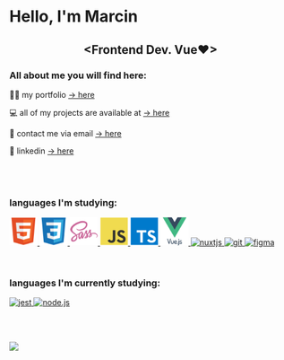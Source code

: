 <h1 align="left">Hello, I'm Marcin</h1>
<h2 align="center">&lt;Frontend Dev. Vue❤&gt;</h3>
<h3 align="left">All about me you will find here:</h2>

🙋‍♂️ my portfolio <a href="https://marcinbergerdev.netlify.app" target="blank"> → here</a>

💻 all of my projects are available at <a href="https://marcinbergerdev.netlify.app/#/projects" target="blank"> → here</a>

📩 contact me via email <a href="https://marcinbergerdev.netlify.app/#/contact" target="blank"> → here</a>

📩 linkedin <a href="https://www.linkedin.com/in/marcin-berger-11bb03261" target="blank"> → here</a>
<br/>
<br/>
<br/>
<br/>
<h3 align="left">languages I'm studying:</h3>
<p align="left"> 
  
  <a href="https://www.w3.org/html/" target="_blank" rel="noreferrer"> 
    <img src="https://raw.githubusercontent.com/devicons/devicon/master/icons/html5/html5-original.svg" alt="html5" width="50" height="50"/>
  </a>
  
  <a href="https://www.w3schools.com/css/" target="_blank" rel="noreferrer">
    <img src="https://raw.githubusercontent.com/devicons/devicon/master/icons/css3/css3-original.svg" alt="css3" width="50" height="50"/> 
  </a>
  
  <a href="https://sass-lang.com" target="_blank" rel="noreferrer">
    <img src="https://raw.githubusercontent.com/devicons/devicon/master/icons/sass/sass-original.svg" alt="sass" width="50" height="50"/>
  </a>
  
  <a href="https://developer.mozilla.org/en-US/docs/Web/JavaScript" target="_blank" rel="noreferrer">
    <img src="https://raw.githubusercontent.com/devicons/devicon/master/icons/javascript/javascript-original.svg" alt="javascript" width="50" height="50"/>
  </a>

  <a href="https://www.typescriptlang.org/" target="_blank" rel="noreferrer">
    <img src="https://raw.githubusercontent.com/devicons/devicon/master/icons/typescript/typescript-original.svg" alt="typescript" width="50" height="50"/>
  </a>
  
  <a href="https://vuejs.org/" target="_blank" rel="noreferrer">
    <img src="https://raw.githubusercontent.com/devicons/devicon/master/icons/vuejs/vuejs-original-wordmark.svg" alt="vuejs" width="50" height="50"/>
  </a> 

  <a href="https://nuxt.com" target="_blank" rel="noreferrer">
    <img src="https://www.vectorlogo.zone/logos/nuxtjs/nuxtjs-icon.svg" alt="nuxtjs" width="50" height="50"/>
  </a>
  
  <a href="https://git-scm.com/" target="_blank" rel="noreferrer"> 
    <img src="https://www.vectorlogo.zone/logos/git-scm/git-scm-icon.svg" alt="git" width="50" height="50"/>
  </a> 
  
  <a href="https://www.figma.com/" target="_blank" rel="noreferrer">
    <img src="https://www.vectorlogo.zone/logos/figma/figma-icon.svg" alt="figma" width="150" height="50"/> 
  </a> 
</p>
<br/>
<h3 align="left">languages I'm currently studying:</h3>
<p align="left">
   
  <a href="https://jestjs.io" target="_blank" rel="noreferrer">
    <img src="https://www.vectorlogo.zone/logos/jestjsio/jestjsio-icon.svg" alt="jest" width="50" height="50"/>
  </a>
  
  <a href="https://nodejs.org/en/learn/getting-started/introduction-to-nodejs" target="_blank" rel="noreferrer">
    <img id="preview-image" src="https://upload.wikimedia.org/wikipedia/commons/thumb/d/d9/Node.js_logo.svg/2560px-Node.js_logo.svg.png" alt="node.js" width="150" height="100">
  </a>
</p> 
<br/>
<br/>

![](https://komarev.com/ghpvc/?username=marcinbergerdev&color=grey)


